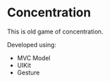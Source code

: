# Concentration
This is old game of concentration.

Developed using:

- MVC Model
- UIKit
- Gesture
